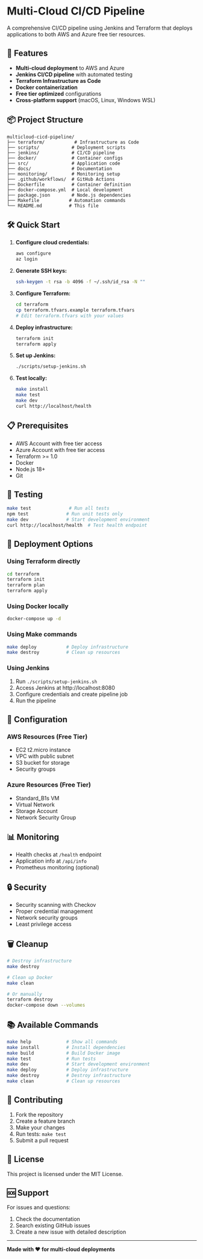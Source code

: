 # Multi-Cloud CI/CD Pipeline

A comprehensive CI/CD pipeline using Jenkins and Terraform that deploys applications to both AWS and Azure free tier resources.

## 🚀 Features

- **Multi-cloud deployment** to AWS and Azure
- **Jenkins CI/CD pipeline** with automated testing
- **Terraform Infrastructure as Code**
- **Docker containerization**
- **Free tier optimized** configurations
- **Cross-platform support** (macOS, Linux, Windows WSL)

## 📦 Project Structure

```
multicloud-cicd-pipeline/
├── terraform/           # Infrastructure as Code
├── scripts/            # Deployment scripts
├── jenkins/            # CI/CD pipeline
├── docker/             # Container configs
├── src/                # Application code
├── docs/               # Documentation
├── monitoring/         # Monitoring setup
├── .github/workflows/  # GitHub Actions
├── Dockerfile          # Container definition
├── docker-compose.yml  # Local development
├── package.json        # Node.js dependencies
├── Makefile           # Automation commands
└── README.md          # This file
```

## 🛠️ Quick Start

1. **Configure cloud credentials:**
   ```bash
   aws configure
   az login
   ```

2. **Generate SSH keys:**
   ```bash
   ssh-keygen -t rsa -b 4096 -f ~/.ssh/id_rsa -N ""
   ```

3. **Configure Terraform:**
   ```bash
   cd terraform
   cp terraform.tfvars.example terraform.tfvars
   # Edit terraform.tfvars with your values
   ```

4. **Deploy infrastructure:**
   ```bash
   terraform init
   terraform apply
   ```

5. **Set up Jenkins:**
   ```bash
   ./scripts/setup-jenkins.sh
   ```

6. **Test locally:**
   ```bash
   make install
   make test
   make dev
   curl http://localhost/health
   ```

## 📋 Prerequisites

- AWS Account with free tier access
- Azure Account with free tier access
- Terraform >= 1.0
- Docker
- Node.js 18+
- Git

## 🧪 Testing

```bash
make test              # Run all tests
npm test              # Run unit tests only
make dev              # Start development environment
curl http://localhost/health  # Test health endpoint
```

## 🚀 Deployment Options

### Using Terraform directly
```bash
cd terraform
terraform init
terraform plan
terraform apply
```

### Using Docker locally
```bash
docker-compose up -d
```

### Using Make commands
```bash
make deploy           # Deploy infrastructure
make destroy          # Clean up resources
```

### Using Jenkins
1. Run `./scripts/setup-jenkins.sh`
2. Access Jenkins at http://localhost:8080
3. Configure credentials and create pipeline job
4. Run the pipeline

## 🔧 Configuration

### AWS Resources (Free Tier)
- EC2 t2.micro instance
- VPC with public subnet
- S3 bucket for storage
- Security groups

### Azure Resources (Free Tier)
- Standard_B1s VM
- Virtual Network
- Storage Account
- Network Security Group

## 📊 Monitoring

- Health checks at `/health` endpoint
- Application info at `/api/info`
- Prometheus monitoring (optional)

## 🔒 Security

- Security scanning with Checkov
- Proper credential management
- Network security groups
- Least privilege access

## 🗑️ Cleanup

```bash
# Destroy infrastructure
make destroy

# Clean up Docker
make clean

# Or manually
terraform destroy
docker-compose down --volumes
```

## 📚 Available Commands

```bash
make help             # Show all commands
make install          # Install dependencies
make build            # Build Docker image
make test             # Run tests
make dev              # Start development environment
make deploy           # Deploy infrastructure
make destroy          # Destroy infrastructure
make clean            # Clean up resources
```

## 🤝 Contributing

1. Fork the repository
2. Create a feature branch
3. Make your changes
4. Run tests: `make test`
5. Submit a pull request

## 📄 License

This project is licensed under the MIT License.

## 🆘 Support

For issues and questions:
1. Check the documentation
2. Search existing GitHub issues
3. Create a new issue with detailed description

---

**Made with ❤️ for multi-cloud deployments**
